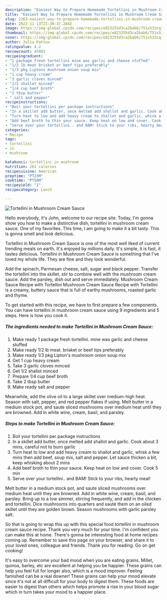 ```yaml
---
description: "Easiest Way to Prepare Homemade Tortellini in Mushroom Cream Sauce"
title: "Easiest Way to Prepare Homemade Tortellini in Mushroom Cream Sauce"
slug: 2263-easiest-way-to-prepare-homemade-tortellini-in-mushroom-cream-sauce
date: 2022-11-13T21:30:37.284Z
image: https://img-global.cpcdn.com/recipes/e823255d3ca2bab6/751x532cq70/tortellini-in-mushroom-cream-sauce-recipe-main-photo.jpg
thumbnail: https://img-global.cpcdn.com/recipes/e823255d3ca2bab6/751x532cq70/tortellini-in-mushroom-cream-sauce-recipe-main-photo.jpg
cover: https://img-global.cpcdn.com/recipes/e823255d3ca2bab6/751x532cq70/tortellini-in-mushroom-cream-sauce-recipe-main-photo.jpg
author: Julia Patton
ratingvalue: 4.2
reviewcount: 45081
recipeingredient:
- "1 package fresh tortellini mine was garlic and cheese stuffed"
- "1/2 lb meat brisket or beef tips preferably"
- "1/3 pkg Liptons mushroom onion soup mix"
- "1 cup heavy cream"
- "3 garlic cloves minced"
- "1/2 shallot minced"
- "1/4 cup beef broth"
- "2 tbsp butter"
- " salt and pepper"
recipeinstructions:
- "Boil your tortellini per package instructions"
- "In a skillet add butter, once melted add shallot and garlic. Cook about 3 mins, careful not to burn garlic"
- "Turn heat to low and add heavy cream to shallot and garlic, whisk a few mins then add beef, soup mix, salt and pepper. Let sauce thicken a bit, keep whisking about 2 mins"
- "Add beef broth to thin your sauce. Keep heat on low and cover. Cook 5 min"
- "Serve over your tortellini.. and BAM! Stick to your ribs, hearty meal!"
categories:
- Recipe
tags:
- tortellini
- in
- mushroom

katakunci: tortellini in mushroom 
nutrition: 261 calories
recipecuisine: American
preptime: "PT23M"
cooktime: "PT50M"
recipeyield: "1"
recipecategory: Lunch

---
```



![Tortellini in Mushroom Cream Sauce](https://img-global.cpcdn.com/recipes/e823255d3ca2bab6/751x532cq70/tortellini-in-mushroom-cream-sauce-recipe-main-photo.jpg)

Hello everybody, it's John, welcome to our recipe site. Today, I'm gonna show you how to make a distinctive dish, tortellini in mushroom cream sauce. One of my favorites. This time, I am going to make it a bit tasty. This is gonna smell and look delicious.

Tortellini in Mushroom Cream Sauce is one of the most well liked of current trending meals on earth. It's enjoyed by millions daily. It's simple, it is fast, it tastes delicious. Tortellini in Mushroom Cream Sauce is something that I've loved my whole life. They are fine and they look wonderful.

Add the spinach, Parmesan cheese, salt, sugar and black pepper. Transfer the tortellini into the skillet, stir to combine well with the mushroom cream sauce. Add the parsley, dish out and serve immediately. Mushroom Cream Sauce Recipe with Tortellini Mushroom Cream Sauce Recipe with Tortellini is a creamy, buttery sauce that is full of earthy mushrooms, roasted garlic and thyme.


To get started with this recipe, we have to first prepare a few components. You can have tortellini in mushroom cream sauce using 9 ingredients and 5 steps. Here is how you cook it.

<!--inarticleads1-->

##### The ingredients needed to make Tortellini in Mushroom Cream Sauce:

1. Make ready 1 package fresh tortellini. mine was garlic and cheese stuffed
1. Make ready 1/2 lb meat. brisket or beef tips preferably
1. Make ready 1/3 pkg Lipton&#39;s mushroom onion soup mix
1. Get 1 cup heavy cream
1. Take 3 garlic cloves minced
1. Get 1/2 shallot minced
1. Prepare 1/4 cup beef broth
1. Take 2 tbsp butter
1. Make ready  salt and pepper


Meanwhile, add the olive oil to a large skillet over medium-high heat. Season with salt, pepper, and red pepper flakes if using. Melt butter in a medium stock pot, and saute sliced mushrooms over medium heat until they are browned. Add in white wine, cream, basil, and parsley. 

<!--inarticleads2-->

##### Steps to make Tortellini in Mushroom Cream Sauce:

1. Boil your tortellini per package instructions
1. In a skillet add butter, once melted add shallot and garlic. Cook about 3 mins, careful not to burn garlic
1. Turn heat to low and add heavy cream to shallot and garlic, whisk a few mins then add beef, soup mix, salt and pepper. Let sauce thicken a bit, keep whisking about 2 mins
1. Add beef broth to thin your sauce. Keep heat on low and cover. Cook 5 min
1. Serve over your tortellini.. and BAM! Stick to your ribs, hearty meal!


Melt butter in a medium stock pot, and saute sliced mushrooms over medium heat until they are browned. Add in white wine, cream, basil, and parsley. Bring up to a low simmer, stirring frequently, and add in the chicken and tortellini. Dice mushrooms into quarters and sauté them on an oiled skillet until they are golden brown. Season mushrooms with garlic parsley salt. 

So that is going to wrap this up with this special food tortellini in mushroom cream sauce recipe. Thank you very much for your time. I'm confident you can make this at home. There's gonna be interesting food at home recipes coming up. Remember to save this page on your browser, and share it to your loved ones, colleague and friends. Thank you for reading. Go on get cooking!

It's easy to overcome your bad mood when you are eating grains. Millet, quinoa, barley, etc are excellent at helping you be happier. These grains can help you feel full for longer also, which is a mood improver. Feeling famished can be a real downer! These grains can help your mood elevate since it's not at all difficult for your body to digest them. These foods are easier to digest than others which helps promote a rise in your blood sugar which in turn takes your mood to a happier place.
